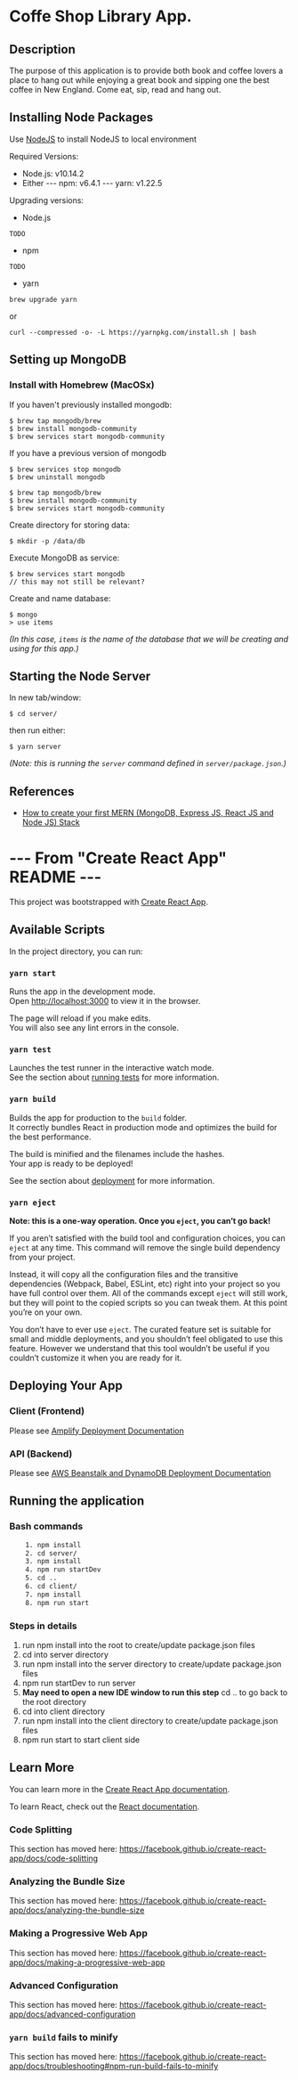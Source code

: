 # Coffe Shop Library App.

## Description

The purpose of this application is to provide both book and coffee lovers a place to hang out while enjoying a great book and sipping one the best coffee in New England. Come eat, sip, read and hang out.

## Installing Node Packages

Use [NodeJS](https://nodejs.org/en/) to install NodeJS to local environment

Required Versions:

- Node.js: v10.14.2
- Either
  --- npm: v6.4.1
  --- yarn: v1.22.5

Upgrading versions:

- Node.js

```
TODO
```

- npm

```
TODO
```

- yarn

```
brew upgrade yarn
```

or

```
curl --compressed -o- -L https://yarnpkg.com/install.sh | bash
```

## Setting up MongoDB

### Install with Homebrew (MacOSx)

If you haven't previously installed mongodb:

```
$ brew tap mongodb/brew
$ brew install mongodb-community
$ brew services start mongodb-community
```

If you have a previous version of mongodb

```
$ brew services stop mongodb
$ brew uninstall mongodb

$ brew tap mongodb/brew
$ brew install mongodb-community
$ brew services start mongodb-community
```

Create directory for storing data:

```
$ mkdir -p /data/db
```

Execute MongoDB as service:

```
$ brew services start mongodb
// this may not still be relevant?
```

Create and name database:

```
$ mongo
> use items
```

_(In this case, `items` is the name of the database that we will be creating and using for this app.)_

## Starting the Node Server

In new tab/window:

```
$ cd server/
```

then run either:

```
$ yarn server
```

_(Note: this is running the `server` command defined in `server/package.json`.)_

## References

- [How to create your first MERN (MongoDB, Express JS, React JS and Node JS) Stack](https://medium.com/swlh/how-to-create-your-first-mern-mongodb-express-js-react-js-and-node-js-stack-7e8b20463e66)

# --- From "Create React App" README ---

This project was bootstrapped with [Create React App](https://github.com/facebook/create-react-app).

## Available Scripts

In the project directory, you can run:

### `yarn start`

Runs the app in the development mode.<br />
Open [http://localhost:3000](http://localhost:3000) to view it in the browser.

The page will reload if you make edits.<br />
You will also see any lint errors in the console.

### `yarn test`

Launches the test runner in the interactive watch mode.<br />
See the section about [running tests](https://facebook.github.io/create-react-app/docs/running-tests) for more information.

### `yarn build`

Builds the app for production to the `build` folder.<br />
It correctly bundles React in production mode and optimizes the build for the best performance.

The build is minified and the filenames include the hashes.<br />
Your app is ready to be deployed!

See the section about [deployment](https://facebook.github.io/create-react-app/docs/deployment) for more information.

### `yarn eject`

**Note: this is a one-way operation. Once you `eject`, you can’t go back!**

If you aren’t satisfied with the build tool and configuration choices, you can `eject` at any time. This command will remove the single build dependency from your project.

Instead, it will copy all the configuration files and the transitive dependencies (Webpack, Babel, ESLint, etc) right into your project so you have full control over them. All of the commands except `eject` will still work, but they will point to the copied scripts so you can tweak them. At this point you’re on your own.

You don’t have to ever use `eject`. The curated feature set is suitable for small and middle deployments, and you shouldn’t feel obligated to use this feature. However we understand that this tool wouldn’t be useful if you couldn’t customize it when you are ready for it.

## Deploying Your App

### Client (Frontend)

Please see [Amplify Deployment Documentation](docs/amplify/README.md)

### API (Backend)

Please see [AWS Beanstalk and DynamoDB Deployment Documentation](docs/beanstalk/README.md)

## Running the application

### Bash commands

```bash
    1. npm install
    2. cd server/
    3. npm install
    4. npm run startDev
    5. cd ..
    6. cd client/
    7. npm install
    8. npm run start
```

### Steps in details

1. run npm install into the root to create/update package.json files
1. cd into server directory
1. run npm install into the server directory to create/update package.json files
1. npm run startDev to run server
1. **May need to open a new IDE window to run this step** cd .. to go back to the root directory
1. cd into client directory
1. run npm install into the client directory to create/update package.json files
1. npm run start to start client side

## Learn More

You can learn more in the [Create React App documentation](https://facebook.github.io/create-react-app/docs/getting-started).

To learn React, check out the [React documentation](https://reactjs.org/).

### Code Splitting

This section has moved here: https://facebook.github.io/create-react-app/docs/code-splitting

### Analyzing the Bundle Size

This section has moved here: https://facebook.github.io/create-react-app/docs/analyzing-the-bundle-size

### Making a Progressive Web App

This section has moved here: https://facebook.github.io/create-react-app/docs/making-a-progressive-web-app

### Advanced Configuration

This section has moved here: https://facebook.github.io/create-react-app/docs/advanced-configuration

### `yarn build` fails to minify

This section has moved here: https://facebook.github.io/create-react-app/docs/troubleshooting#npm-run-build-fails-to-minify
